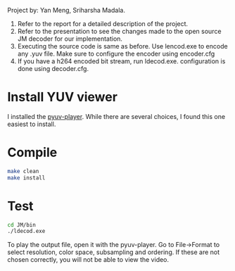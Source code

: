 Project by: Yan Meng, Sriharsha Madala.

1. Refer to the report for a detailed description of the project.
2. Refer to the presentation to see the changes made to the open source JM decoder for our implementation.
3. Executing the source code is same as before. Use lencod.exe to encode any .yuv file. Make sure to configure the encoder using  encoder.cfg
4. If you have a h264 encoded bit stream, run ldecod.exe. configuration is done using decoder.cfg.

# Install YUV viewer
I installed the [pyuv-player](https://github.com/gbaruffa/pyuv-player). While there are several choices, I found this one easiest to install. 

# Compile 
```bash
make clean
make install
```

# Test 
```bash
cd JM/bin
./ldecod.exe
```
To play the output file, open it with the pyuv-player. Go to File-\>Format to select resolution, color space, subsampling and ordering. If these are not chosen correctly, you will not be able to view the video.

